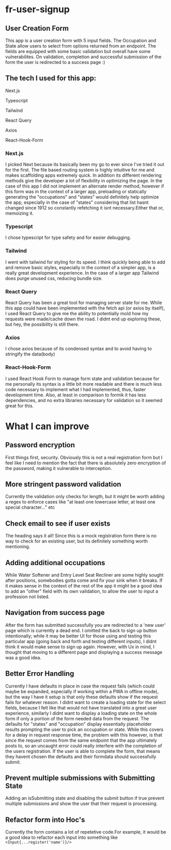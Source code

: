 # fr-user-signup

## User Creation Form

This app is a user creation form with 5 input fields. The Occupation and State allow users to select from options returned from
an endpoint. The fields are equipped with some basic validation but overall have some vulnerabilites. On validation, completion and successful submission of the form the user is redirected to a success page :)

## The tech I used for this app:

Next.js

Typescript

Tailwind

React Query

Axios

React-Hook-Form

### Next.js

I picked Next because its basically been my go to ever since I've tried it out for the first. The file based routing system
is highly intuitive for me and makes scaffolding apps extremely quick. In addition its different rendering methods give the
developer a lot of flexibility in optimizing the page. In the case of this app I did not implement an alternate render method,
however if this form was in the context of a larger app, preloading or statically generating the "occupations" and "states"
would definitely help optimize the app, especially in the case of "states" considering that list hasnt changed since 1912 so
constantly refetching it isnt necessary.Either that or, memoizing it.

### Typescript

I chose typescript for type safety and for easier debugging.

### Tailwind

I went with tailwind for styling for its speed. I think quickly being able to add and remove basic styles, especially in
the context of a simpler app, is a really great development experience. In the case of a larger app Tailwind does purge unused
css, reducing bundle size.

### React Query

React Query has been a great tool for managing server state for me. While this app could have been implemented with the fetch
api (or axios by itself), I used React Query to give me the ability to potentially mold how my requests were made/cache down the
road. I didnt end up exploring these, but hey, the possibility is still there.

### Axios

I chose axios because of its condensed syntax and to avoid having to stringify the data(body)

### React-Hook-Form

I used React Hook Form to manage form state and validation because for me personally its syntax is a
little bit more readable and there is much less code necessary to implement what I had implemented,
thus, faster development time. Also, at least in comparison to formik it has less dependencies, and no extra libraries necessary
for validation so it seemed great for this.

# What I can improve

## Password encryption

First things first, security. Obviously this is not a real registration form but I feel like I need to mention the fact that there is absolutely zero encryption of the password, making it vulnerable to interception.

## More stringent password validation

Currently the validation only checks for length, but it might be worth adding a regex to enforce cases like "at least one lowercase letter, at least one special character..." etc

## Check email to see if user exists

The heading says it all! Since this is a mock registration form there is no
way to check for an existing user, but its definitely something worth mentioning.

## Adding additional occupations

While Water Softener and Entry Level Seat Recliner are some highly sought after positions, somebodies gotta come and fix your sink when it breaks. If
it makes sense in the context of the rest of the app it might be a good idea to add an "other" field with its own validation, to allow the user
to input a profession not listed.

## Navigation from success page

After the form has submitted successfully you are redirected to a 'new user' page which is currently a dead end. I omitted the back to sign up button intentionally; while it may be better UI for those using and testing this particular app (going back and forth and testing different inputs), I didnt think it would make sense to sign up again. However, with Ux in mind, I thought that moving to a different page and displaying a success message was a good idea.

## Better Error Handling

Currently I have defaults in place in case the request fails (which could maybe be expanded, especially if working within a PWA in offline mode), but the way I have it setup is that only these defaults show if the request fails for whatever reason.
I didnt want to create a loading state for the select fields, because I felt like that would not have translated into a great user experience, similarly I didnt want to display a loading state on the whole form if only a portion of the form needed data from the request. The defaults for "states" and "occupation" display essentially placeholder results prompting the user to pick an occupation or state. While this covers for a delay in request response time, the problem with this however, is that since the request comes from the same endpoint that the app ultimately posts to, so an uncaught error could really interfere with the completion of the users registration. If the user is able to complete the form, that means they havent chosen the defaults and their formdata should successfully submit.

## Prevent multiple submissions with Submitting State

Adding an isSubmitting state and disabling the submit button if true prevent multiple submissions and show the user that their request is processing.

## Refactor form into Hoc's

Currently the form contains a lot of repetetive code.For example, it would be a good idea to refactor each input into something like `<Input{...register('name')}/>`
